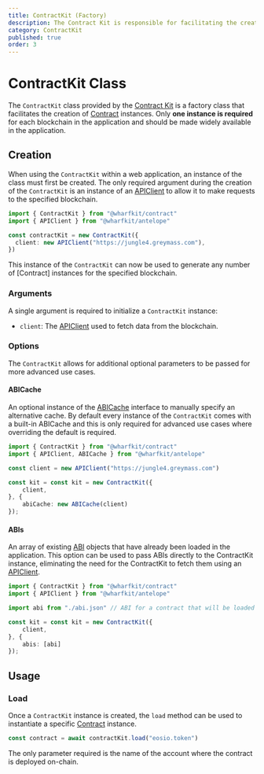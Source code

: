 ```yaml
---
title: ContractKit (Factory)
description: The Contract Kit is responsible for facilitating the creation of Contract instances through the load method.
category: ContractKit
published: true
order: 3
---
```


# ContractKit Class

The `ContractKit` class provided by the [Contract Kit](/docs/contract-kit) is a factory class that facilitates the creation of [Contract](/docs/contract-kit/contract) instances. Only **one instance is required** for each blockchain in the application and should be made widely available in the application.

## Creation

When using the `ContractKit` within a web application, an instance of the class must first be created. The only required argument during the creation of the `ContractKit` is an instance of an [APIClient](#) to allow it to make requests to the specified blockchain.

```typescript
import { ContractKit } from "@wharfkit/contract"
import { APIClient } from "@wharfkit/antelope"

const contractKit = new ContractKit({
  client: new APIClient("https://jungle4.greymass.com"),
})
```

This instance of the `ContractKit` can now be used to generate any number of [Contract] instances for the specified blockchain.

### Arguments

A single argument is required to initialize a `ContractKit` instance:

- `client`: The [APIClient](/docs/antelope/api-client) used to fetch data from the blockchain.

### Options

The `ContractKit` allows for additional optional parameters to be passed for more advanced use cases.

#### ABICache

An optional instance of the [ABICache](/docs/antelope/abi-cache-interface) interface to manually specify an alternative cache. By default every instance of the `ContractKit` comes with a built-in ABICache and this is only required for advanced use cases where overriding the default is required.

```typescript
import { ContractKit } from "@wharfkit/contract"
import { APIClient, ABICache } from "@wharfkit/antelope"

const client = new APIClient("https://jungle4.greymass.com")

const kit = const kit = new ContractKit({
    client,
}, {
    abiCache: new ABICache(client)
});
```

#### ABIs

An array of existing [ABI](/docs/antelope/abi) objects that have already been loaded in the application. This option can be used to pass ABIs directly to the ContractKit instance, eliminating the need for the ContractKit to fetch them using an [APIClient](#).

```typescript
import { ContractKit } from "@wharfkit/contract"
import { APIClient } from "@wharfkit/antelope"

import abi from "./abi.json" // ABI for a contract that will be loaded

const kit = const kit = new ContractKit({
    client,
}, {
    abis: [abi]
});
```

## Usage

### Load

Once a `ContractKit` instance is created, the `load` method can be used to instantiate a specific [Contract](/docs/contract-kit/contract) instance.

```typescript
const contract = await contractKit.load("eosio.token")
```

The only parameter required is the name of the account where the contract is deployed on-chain.
